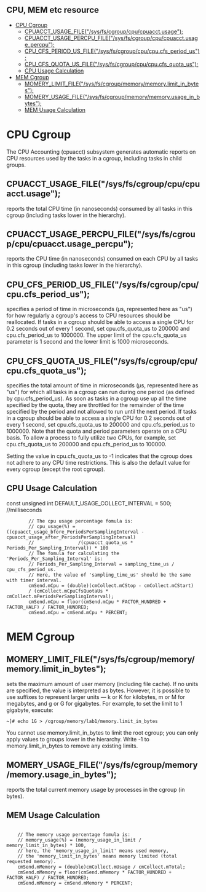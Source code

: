 CPU, MEM etc resource
---------------

- [CPU Cgroup](#cpu-cgroup)
  - [CPUACCT_USAGE_FILE("/sys/fs/cgroup/cpu/cpuacct.usage");](#cpuacct_usage_filesysfscgroupcpucpuacctusage)
  - [CPUACCT_USAGE_PERCPU_FILE("/sys/fs/cgroup/cpu/cpuacct.usage_percpu");](#cpuacct_usage_percpu_filesysfscgroupcpucpuacctusage_percpu)
  - [CPU_CFS_PERIOD_US_FILE("/sys/fs/cgroup/cpu/cpu.cfs_period_us");](#cpu_cfs_period_us_filesysfscgroupcpucpucfs_period_us)
  - [CPU_CFS_QUOTA_US_FILE("/sys/fs/cgroup/cpu/cpu.cfs_quota_us");](#cpu_cfs_quota_us_filesysfscgroupcpucpucfs_quota_us)
  - [CPU Usage Calculation](#cpu-usage-calculation)
- [MEM Cgroup](#mem-cgroup)
  - [MOMERY_LIMIT_FILE("/sys/fs/cgroup/memory/memory.limit_in_bytes");](#momery_limit_filesysfscgroupmemorymemorylimit_in_bytes)
  - [MOMERY_USAGE_FILE("/sys/fs/cgroup/memory/memory.usage_in_bytes");](#momery_usage_filesysfscgroupmemorymemoryusage_in_bytes)
  - [MEM Usage Calculation](#mem-usage-calculation)

# CPU Cgroup 
The CPU Accounting (cpuacct) subsystem generates automatic reports on CPU resources used by the tasks in a cgroup, including tasks in child groups. 

## CPUACCT_USAGE_FILE("/sys/fs/cgroup/cpu/cpuacct.usage");
reports the total CPU time (in nanoseconds) consumed by all tasks in this cgroup (including tasks lower in the hierarchy).

## CPUACCT_USAGE_PERCPU_FILE("/sys/fs/cgroup/cpu/cpuacct.usage_percpu");
reports the CPU time (in nanoseconds) consumed on each CPU by all tasks in this cgroup (including tasks lower in the hierarchy). 

## CPU_CFS_PERIOD_US_FILE("/sys/fs/cgroup/cpu/cpu.cfs_period_us");
specifies a period of time in microseconds (µs, represented here as "us") for how regularly a cgroup's access to CPU resources should be reallocated. If tasks in a cgroup should be able to access a single CPU for 0.2 seconds out of every 1 second, set cpu.cfs_quota_us to 200000 and cpu.cfs_period_us to 1000000. The upper limit of the cpu.cfs_quota_us parameter is 1 second and the lower limit is 1000 microseconds. 

## CPU_CFS_QUOTA_US_FILE("/sys/fs/cgroup/cpu/cpu.cfs_quota_us");
specifies the total amount of time in microseconds (µs, represented here as "us") for which all tasks in a cgroup can run during one period (as defined by cpu.cfs_period_us). As soon as tasks in a cgroup use up all the time specified by the quota, they are throttled for the remainder of the time specified by the period and not allowed to run until the next period. If tasks in a cgroup should be able to access a single CPU for 0.2 seconds out of every 1 second, set cpu.cfs_quota_us to 200000 and cpu.cfs_period_us to 1000000. Note that the quota and period parameters operate on a CPU basis. To allow a process to fully utilize two CPUs, for example, set cpu.cfs_quota_us to 200000 and cpu.cfs_period_us to 100000.

Setting the value in cpu.cfs_quota_us to -1 indicates that the cgroup does not adhere to any CPU time restrictions. This is also the default value for every cgroup (except the root cgroup). 

## CPU Usage Calculation
const unsigned int DEFAULT_USAGE_COLLECT_INTERVAL = 500; //milliseconds
```
        // The cpu usage percentage fomula is:
        // cpu_usage(%) = ((cpuacct_usage_bfore_PeriodsPerSamplingInterval - cpuacct_usage_after_PeriodsPerSamplingInterval)
        //                /(cpuacct_quota_us * Periods_Per_Sampling_Interval)) * 100
        // The fomula for calculating the 'Periods_Per_Sampling_Interval' is:
        // Periods_Per_Sampling_Interval = sampling_time_us / cpu_cfs_period_us.
        // Here, the value of 'sampling_time_us' should be the same with timer interval.
        cmSend.mCpu = (double)(cmCollect.mCStop - cmCollect.mCStart)
        / (cmCollect.mCpuCfsQuotaUs * cmCollect.mPeriodsPerSamplingInterval);
        cmSend.mCpu = floor(cmSend.mCpu * FACTOR_HUNDRED + FACTOR_HALF) / FACTOR_HUNDRED;
        cmSend.mCpu = cmSend.mCpu * PERCENT;
```

# MEM Cgroup
## MOMERY_LIMIT_FILE("/sys/fs/cgroup/memory/memory.limit_in_bytes");
sets the maximum amount of user memory (including file cache). If no units are specified, the value is interpreted as bytes. However, it is possible to use suffixes to represent larger units — k or K for kilobytes, m or M for megabytes, and g or G for gigabytes. For example, to set the limit to 1 gigabyte, execute:

    ~]# echo 1G > /cgroup/memory/lab1/memory.limit_in_bytes

You cannot use memory.limit_in_bytes to limit the root cgroup; you can only apply values to groups lower in the hierarchy.
Write -1 to memory.limit_in_bytes to remove any existing limits. 

## MOMERY_USAGE_FILE("/sys/fs/cgroup/memory/memory.usage_in_bytes");
reports the total current memory usage by processes in the cgroup (in bytes). 

## MEM Usage Calculation
```

    // The memory usage percentage fomula is:
    // memory_usage(%) = (memory_usage_in_limit / memory_limit_in_bytes) * 100,
    // here, the 'memory_usage_in_limit' means used memory,
    // the 'memory_limit_in_bytes' means memory limited (total requested memory).
    cmSend.mMemory = (double)cmCollect.mUsage / cmCollect.mTotal;
    cmSend.mMemory = floor(cmSend.mMemory * FACTOR_HUNDRED + FACTOR_HALF) / FACTOR_HUNDRED;
    cmSend.mMemory = cmSend.mMemory * PERCENT;

```